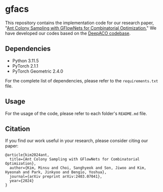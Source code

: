 # gfacs
This repository contains the implementation code for our research paper, "[Ant Colony Sampling with GFlowNets for Combinatorial Optimization.](https://arxiv.org/abs/2403.07041)" We have developed our codes based on the [DeepACO codebase](https://github.com/henry-yeh/DeepACO).

## Dependencies
- Python 3.11.5
- PyTorch 2.1.1
- PyTorch Geometric 2.4.0

For the complete list of dependencies, please refer to the `requirements.txt` file.

## Usage
For the usage of the code, please refer to each folder's `README.md` file.

## Citation
If you find our work useful in your research, please consider citing our paper:
```
@article{kim2024ant,
  title={Ant Colony Sampling with GFlowNets for Combinatorial Optimization},
  author={Kim, Minsu and Choi, Sanghyeok and Son, Jiwoo and Kim, Hyeonah and Park, Jinkyoo and Bengio, Yoshua},
  journal={arXiv preprint arXiv:2403.07041},
  year={2024}
}
```
